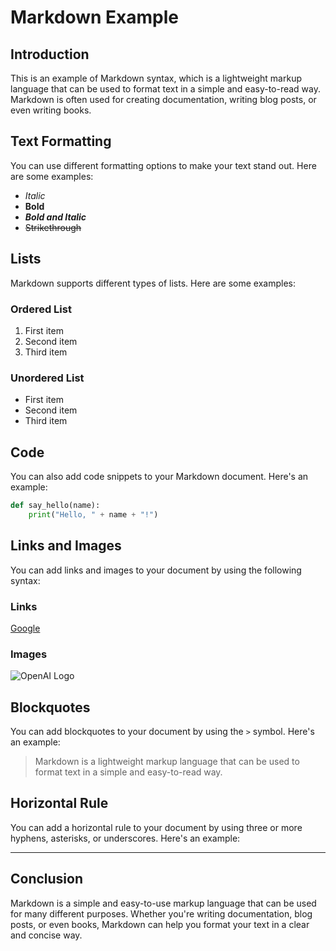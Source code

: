 # Markdown Example

## Introduction

This is an example of Markdown syntax, which is a lightweight markup language that can be used to format text in a simple and easy-to-read way. Markdown is often used for creating documentation, writing blog posts, or even writing books.

## Text Formatting

You can use different formatting options to make your text stand out. Here are some examples:

- _Italic_
- **Bold**
- **_Bold and Italic_**
- ~~Strikethrough~~

## Lists

Markdown supports different types of lists. Here are some examples:

### Ordered List

1. First item
2. Second item
3. Third item

### Unordered List

- First item
- Second item
- Third item

## Code

You can also add code snippets to your Markdown document. Here's an example:

```python
def say_hello(name):
    print("Hello, " + name + "!")
```

## Links and Images

You can add links and images to your document by using the following syntax:

### Links

[Google](https://www.google.com)

### Images

![OpenAI Logo](https://d1.awsstatic.com/events/reinvent/2018/logos/Logos-Page_02_Amazon-Web-Services_9.07c4942e2ed8f97a2a2f62ab7d67e72ddc6068f9.png)

## Blockquotes

You can add blockquotes to your document by using the `>` symbol. Here's an example:

> Markdown is a lightweight markup language that can be used to format text in a simple and easy-to-read way.

## Horizontal Rule

You can add a horizontal rule to your document by using three or more hyphens, asterisks, or underscores. Here's an example:

---

## Conclusion

Markdown is a simple and easy-to-use markup language that can be used for many different purposes. Whether you're writing documentation, blog posts, or even books, Markdown can help you format your text in a clear and concise way.

